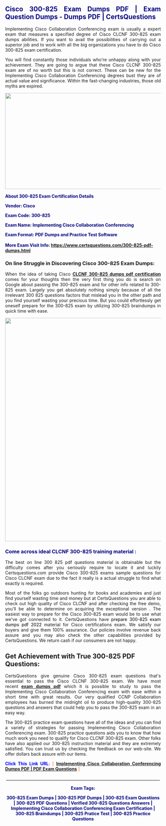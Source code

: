 <h2 style="text-align: justify;"><span style="color: #000080;">Cisco 300-825 Exam Dumps PDF | Exam Question Dumps - Dumps PDF | CertsQuestions</span></h2>
<p style="text-align: justify;">Implementing Cisco Collaboration Conferencing exam is usually a expert exam that measures a specified degree of Cisco CLCNF 300-825 exam dumps abilities. If you want to avail the possibilities of carrying out a superior job and to work with all the big organizations you have to do Cisco 300-825 exam certification.</p>
<p style="text-align: justify;">You will find constantly those individuals who're unhappy along with your achievement. They are going to argue that these Cisco CLCNF 300-825 exam are of no worth but this is not correct. These can be new for the Implementing Cisco Collaboration Conferencing degrees bust they are of actual value and significance. Within the fast-changing industries, those old myths are expired.</p>
<p><img style="display: block; margin-left: auto; margin-right: auto;" src="https://i.imgur.com/eaP4ae9.png" width="840" height="310" /></p>
<p><span style="color: #000080;"><strong>About 300-825 Exam Certification Details</strong></span></p>
<p><span style="color: #000080;"><strong>Vendor: Cisco<br /></strong></span></p>
<p><span style="color: #000080;"><strong>Exam Code: 300-825</strong></span></p>
<p><span style="color: #000080;"><strong>Exam Name: Implementing Cisco Collaboration Conferencing</strong></span></p>
<p><span style="color: #000080;"><strong>Exam Format: PDF Dumps and Practice Test Software<br /><br />More Exam Visit Info: <span style="color: #ff6600;"><a href="https://www.certsquestions.com/300-825-pdf-dumps.html">https://www.certsquestions.com/300-825-pdf-dumps.html</a></span></strong></span></p>
<h3>On line Struggle in Discovering Cisco 300-825 Exam Dumps:</h3>
<p style="text-align: justify;">When the idea of taking Cisco <a href="https://www.certsquestions.com/300-825-pdf-dumps.html"><strong>CLCNF 300-825 dumps pdf certification</strong></a> comes for your thoughts then the very first thing you do is search on Google about passing the 300-825 exam and for other info related to 300-825 exam. Largely you get absolutely nothing simply because of all the irrelevant 300 825 questions factors that mislead you in the other path and you find yourself wasting your precious time. But you could effortlessly get oneself prepare for the 300-825 exam by utilizing 300-825 braindumps in quick time with ease.</p>
<p><a href="https://www.certsquestions.com/300-825-pdf-dumps.html"><img style="display: block; margin-left: auto; margin-right: auto;" src="https://i.imgur.com/pxhoKQ2.png" width="720" /></a></p>
<h3><span style="color: #000080;">Come across ideal CLCNF 300-825 training material :</span></h3>
<p style="text-align: justify;">The best on line 300 825 pdf questions material is obtainable but the difficulty comes after you seriously require to locate it and luckily Certsquestions.com provide Cisco 300-825 exams sample questions for Cisco CLCNF exam due to the fact it really is a actual struggle to find what exactly is required.</p>
<p style="text-align: justify;">Most of the folks go outdoors hunting for books and academies and just find yourself wasting time and money but at CertsQuestions you are able to check out high quality of Cisco CLCNF and after checking the free demo, you'll be able to determine on acquiring the exceptional version . The easiest way to prepare for the Cisco 300-825 exam would be to use what we've got connected to it. CertsQuestions have <span style="color: #000000;">prepare 300-825 exam dumps pdf 2022</span> material for Cisco certifications exam. We satisfy our buyers and give them 100% assurance. Our policies involve revenue back assure and you may also check the other capabilities provided by CertsQuestions. We return cash if our consumers are not happy.</p>
<h2>Get Achievement with True 300-825 PDF Questions:</h2>
<p style="text-align: justify;">CertsQuestions give genuine Cisco 300-825 exam questions that's essential to pass the Cisco CLCNF 300-825 exam. We have most recent<strong>&nbsp;<a href="https://www.certsquestions.com/">exam dumps pdf</a></strong>&nbsp;which it is possible to study to pass the Implementing Cisco Collaboration Conferencing exam with ease within a short time with great results. Our very qualified CCNP Collaboration  employees has burned the midnight oil to produce high-quality 300-825 questions and answers that could help you to pass the 300-825 exam in an easy way.</p>
<p style="text-align: justify;">The 300-825 practice exam questions have all of the ideas and you can find a variety of strategies for passing Implementing Cisco Collaboration Conferencing exam. 300-825 practice questions aids you to know that how much work you need to qualify for Cisco CLCNF 300-825 exam. Other folks have also applied our 300-825 instruction material and they are extremely satisfied. You can trust us by checking the feedback on our web-site. We offer dollars back assure with our items.</p>
<p style="text-align: justify;"><span style="color: #0000ff;"><strong>Click This Link URL</strong>:</span> <span style="color: #ff6600;">[ <strong><a href="https://www.certsquestions.com/ccnp-collaboration--certification.html">Implementing Cisco Collaboration Conferencing Dumps PDF | PDF Exam Questions</a></strong> ]</span></p>
<p style="text-align: center;">______________________________________________________________________________</p>
<p style="text-align: center;"><span style="color: #000080;"><strong>Exam Tags:</strong></span></p>
<p style="text-align: center;"><span style="color: #000080;"><strong>300-825 Exam Dumps | 300-825 PDF Dumps | 300-825 Exam Questions | 300-825 PDF Questions | Verified 300-825 Questions Answers | Implementing Cisco Collaboration Conferencing Exam Certification | 300-825 Braindumps | 300-825 Pratice Test | 300-825 Practice Questions</strong></span></p>
